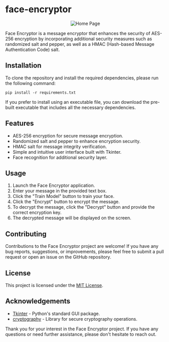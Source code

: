 # face-encryptor

<p align='center'>
  <img src='https://github.com/HauseMasterZ/face-encryptor/assets/113833707/3ca32912-ef23-485d-bb63-9c4e96648edd' alt='Home Page' />
</p>

Face Encryptor is a message encryptor that enhances the security of AES-256 encryption by incorporating additional security measures such as randomized salt and pepper, as well as a HMAC (Hash-based Message Authentication Code) salt.


## Installation
To clone the repository and install the required dependencies, please run the following command:


``` pip install -r requirements.txt ```


If you prefer to install using an executable file, you can download the pre-built executable that includes all the necessary dependencies.

## Features
- AES-256 encryption for secure message encryption.
- Randomized salt and pepper to enhance encryption security.
- HMAC salt for message integrity verification.
- Simple and intuitive user interface built with Tkinter.
- Face recognition for additional security layer.

## Usage
1. Launch the Face Encryptor application.
2. Enter your message in the provided text box.
3. Click the "Train Model" button to train your face.
4. Click the "Encrypt" button to encrypt the message.
5. To decrypt the message, click the "Decrypt" button and provide the correct encryption key.
6. The decrypted message will be displayed on the screen.

## Contributing
Contributions to the Face Encryptor project are welcome! If you have any bug reports, suggestions, or improvements, please feel free to submit a pull request or open an issue on the GitHub repository.

## License
This project is licensed under the [MIT License](LICENSE).

## Acknowledgements
- [Tkinter](https://docs.python.org/3/library/tkinter.html) - Python's standard GUI package.
- [cryptography](https://cryptography.io/en/latest/) - Library for secure cryptography operations.


Thank you for your interest in the Face Encryptor project. If you have any questions or need further assistance, please don't hesitate to reach out.

